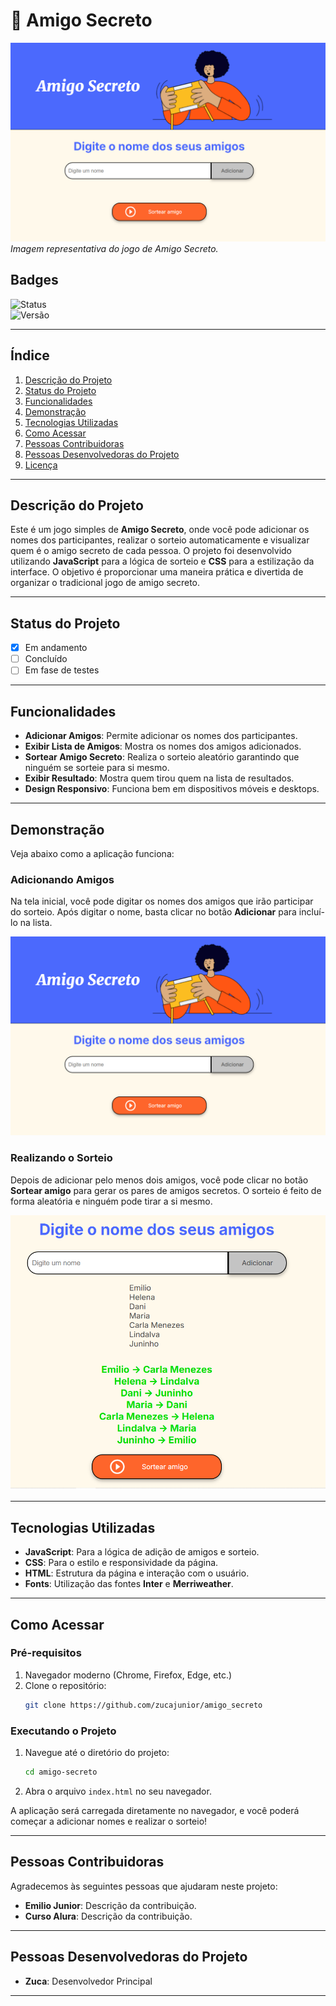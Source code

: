 
# 🎉 **Amigo Secreto**

![Imagem de Capa](assets/figura1.png)  
*Imagem representativa do jogo de Amigo Secreto.*

## Badges

![Status](https://img.shields.io/badge/Status-Em%20Andamento-orange)  
![Versão](https://img.shields.io/badge/Vers%C3%A3o-1.0-blue)

---

## Índice

1. [Descrição do Projeto](#descrição-do-projeto)
2. [Status do Projeto](#status-do-projeto)
3. [Funcionalidades](#funcionalidades)
4. [Demonstração](#demonstração)
5. [Tecnologias Utilizadas](#tecnologias-utilizadas)
6. [Como Acessar](#como-acessar)
7. [Pessoas Contribuidoras](#pessoas-contribuidoras)
8. [Pessoas Desenvolvedoras do Projeto](#pessoas-desenvolvedoras-do-projeto)
9. [Licença](#licença)

---

## Descrição do Projeto

Este é um jogo simples de **Amigo Secreto**, onde você pode adicionar os nomes dos participantes, realizar o sorteio automaticamente e visualizar quem é o amigo secreto de cada pessoa. O projeto foi desenvolvido utilizando **JavaScript** para a lógica de sorteio e **CSS** para a estilização da interface. O objetivo é proporcionar uma maneira prática e divertida de organizar o tradicional jogo de amigo secreto.

---

## Status do Projeto

- [x] Em andamento
- [ ] Concluído
- [ ] Em fase de testes

---

## Funcionalidades

- **Adicionar Amigos**: Permite adicionar os nomes dos participantes.
- **Exibir Lista de Amigos**: Mostra os nomes dos amigos adicionados.
- **Sortear Amigo Secreto**: Realiza o sorteio aleatório garantindo que ninguém se sorteie para si mesmo.
- **Exibir Resultado**: Mostra quem tirou quem na lista de resultados.
- **Design Responsivo**: Funciona bem em dispositivos móveis e desktops.

---

## Demonstração

Veja abaixo como a aplicação funciona:

### Adicionando Amigos

Na tela inicial, você pode digitar os nomes dos amigos que irão participar do sorteio. Após digitar o nome, basta clicar no botão **Adicionar** para incluí-lo na lista.

![Adicionando Amigos](assets/figura1.png)

### Realizando o Sorteio

Depois de adicionar pelo menos dois amigos, você pode clicar no botão **Sortear amigo** para gerar os pares de amigos secretos. O sorteio é feito de forma aleatória e ninguém pode tirar a si mesmo.

![Resultado do Sorteio](assets/figura2.png)

---

## Tecnologias Utilizadas

- **JavaScript**: Para a lógica de adição de amigos e sorteio.
- **CSS**: Para o estilo e responsividade da página.
- **HTML**: Estrutura da página e interação com o usuário.
- **Fonts**: Utilização das fontes **Inter** e **Merriweather**.

---

## Como Acessar

### Pré-requisitos

1. Navegador moderno (Chrome, Firefox, Edge, etc.)
2. Clone o repositório:
   ```bash
   git clone https://github.com/zucajunior/amigo_secreto
   ```

### Executando o Projeto

1. Navegue até o diretório do projeto:
   ```bash
   cd amigo-secreto
   ```
2. Abra o arquivo `index.html` no seu navegador.

A aplicação será carregada diretamente no navegador, e você poderá começar a adicionar nomes e realizar o sorteio!

---

## Pessoas Contribuidoras

Agradecemos às seguintes pessoas que ajudaram neste projeto:

- **Emilio Junior**: Descrição da contribuição.
- **Curso Alura**: Descrição da contribuição.

---

## Pessoas Desenvolvedoras do Projeto

- **Zuca**: Desenvolvedor Principal

---

